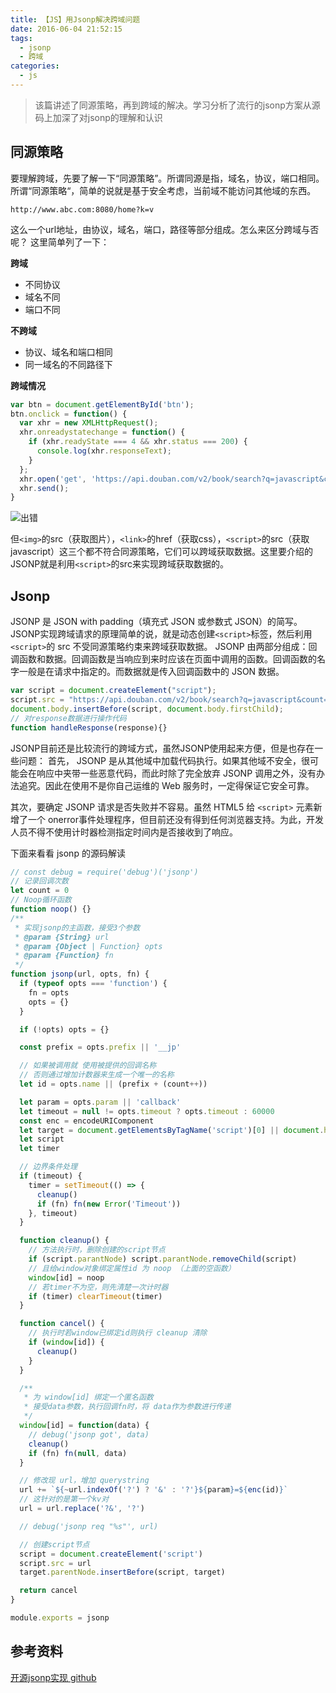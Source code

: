 ```yaml
---
title: 【JS】用Jsonp解决跨域问题
date: 2016-06-04 21:52:15
tags: 
  - jsonp
  - 跨域
categories: 
  - js
---
```


> 该篇讲述了同源策略，再到跨域的解决。学习分析了流行的jsonp方案从源码上加深了对jsonp的理解和认识

<!-- more -->

## 同源策略

要理解跨域，先要了解一下“同源策略”。所谓同源是指，域名，协议，端口相同。所谓“同源策略“，简单的说就是基于安全考虑，当前域不能访问其他域的东西。

    http://www.abc.com:8080/home?k=v

这么一个url地址，由协议，域名，端口，路径等部分组成。怎么来区分跨域与否呢？ 这里简单列了一下：

**跨域**

* 不同协议
* 域名不同
* 端口不同

**不跨域**

* 协议、域名和端口相同
* 同一域名的不同路径下

**跨域情况**

```js
var btn = document.getElementById('btn');
btn.onclick = function() {
  var xhr = new XMLHttpRequest();
  xhr.onreadystatechange = function() {
    if (xhr.readyState === 4 && xhr.status === 200) {
      console.log(xhr.responseText);
    }
  };
  xhr.open('get', 'https://api.douban.com/v2/book/search?q=javascript&count=1', true);
  xhr.send();
}
```

![出错](http://blog.fueson.top/img/2017/jsonp_err.jpg)

但`<img>`的src（获取图片），`<link>`的href（获取css），`<script>`的src（获取javascript）这三个都不符合同源策略，它们可以跨域获取数据。这里要介绍的JSONP就是利用`<script>`的src来实现跨域获取数据的。

## Jsonp

JSONP 是 JSON with padding（填充式 JSON 或参数式 JSON）的简写。
JSONP实现跨域请求的原理简单的说，就是动态创建`<script>`标签，然后利用`<script>`的 src 不受同源策略约束来跨域获取数据。
JSONP 由两部分组成：回调函数和数据。回调函数是当响应到来时应该在页面中调用的函数。回调函数的名字一般是在请求中指定的。而数据就是传入回调函数中的 JSON 数据。

```js
var script = document.createElement("script");
script.src = "https://api.douban.com/v2/book/search?q=javascript&count=1&callback=handleResponse";
document.body.insertBefore(script, document.body.firstChild);
// 对response数据进行操作代码
function handleResponse(response){}
```

JSONP目前还是比较流行的跨域方式，虽然JSONP使用起来方便，但是也存在一些问题： 
首先， JSONP 是从其他域中加载代码执行。如果其他域不安全，很可能会在响应中夹带一些恶意代码，而此时除了完全放弃 JSONP 调用之外，没有办法追究。因此在使用不是你自己运维的 Web 服务时，一定得保证它安全可靠。

其次，要确定 JSONP 请求是否失败并不容易。虽然 HTML5 给 `<script>` 元素新增了一个 onerror事件处理程序，但目前还没有得到任何浏览器支持。为此，开发人员不得不使用计时器检测指定时间内是否接收到了响应。

下面来看看 jsonp 的源码解读 

```js
// const debug = require('debug')('jsonp')
// 记录回调次数
let count = 0
// Noop循环函数
function noop() {}
/**
 * 实现jsonp的主函数，接受3个参数
 * @param {String} url 
 * @param {Object | Function} opts 
 * @param {Function} fn 
 */
function jsonp(url, opts, fn) {
  if (typeof opts === 'function') {
    fn = opts
    opts = {}
  }

  if (!opts) opts = {}

  const prefix = opts.prefix || '__jp'

  // 如果被调用就 使用被提供的回调名称
  // 否则通过增加计数器来生成一个唯一的名称
  let id = opts.name || (prefix + (count++))

  let param = opts.param || 'callback'
  let timeout = null != opts.timeout ? opts.timeout : 60000
  const enc = encodeURIComponent
  let target = document.getElementsByTagName('script')[0] || document.head
  let script
  let timer

  // 边界条件处理
  if (timeout) {
    timer = setTimeout(() => {
      cleanup()
      if (fn) fn(new Error('Timeout'))
    }, timeout)
  }

  function cleanup() {
    // 方法执行时，删除创建的script节点
    if (script.parantNode) script.parantNode.removeChild(script)
    // 且给window对象绑定属性id 为 noop （上面的空函数）
    window[id] = noop
    // 若timer不为空，则先清楚一次计时器
    if (timer) clearTimeout(timer)
  }

  function cancel() {
    // 执行时若window已绑定id则执行 cleanup 清除
    if (window[id]) {
      cleanup()
    }
  }

  /**
   * 为 window[id] 绑定一个匿名函数 
   * 接受data参数，执行回调fn时，将 data作为参数进行传递
   */
  window[id] = function(data) {
    // debug('jsonp got', data)
    cleanup()
    if (fn) fn(null, data)
  }

  // 修改现 url，增加 querystring
  url += `${~url.indexOf('?') ? '&' : '?'}${param}=${enc(id)}`
  // 这针对的是第一个kv对
  url = url.replace('?&', '?')

  // debug('jsonp req "%s"', url)

  // 创建script节点
  script = document.createElement('script')
  script.src = url
  target.parentNode.insertBefore(script, target)

  return cancel
}

module.exports = jsonp
```

## 参考资料

[开源jsonp实现 github](https://github.com/webmodules/jsonp/blob/master/index.js)